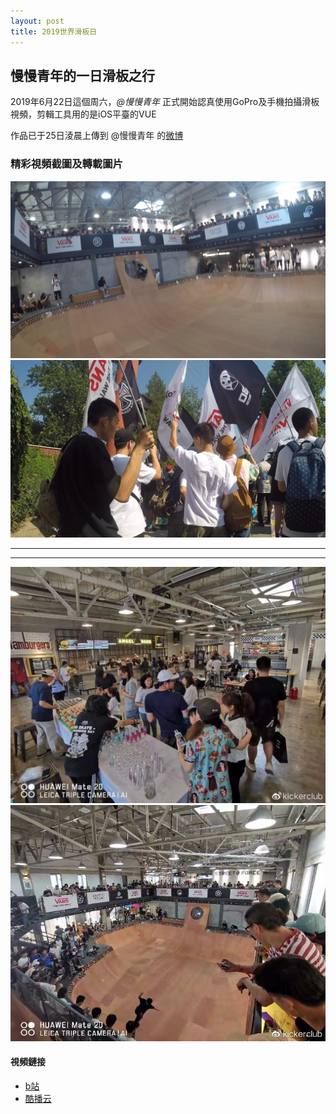 ```yaml
---
layout: post
title: 2019世界滑板日
---
```


## **慢慢青年**的一日滑板之行

2019年6月22日這個周六，_@慢慢青年_ 正式開始認真使用GoPro及手機拍攝滑板視頻，剪輯工具用的是iOS平臺的VUE

作品已于25日淩晨上傳到 @慢慢青年 的[微博](https://weibo.com/tv/v/HArPv5UXE?fid=1034:4386867429480142)

### 精彩視頻截圖及轉載圖片

![@滑板小子阳阳](/images/sk8/1561432124000.jpg)
![](/images/sk8/1561432124001.jpg)

----
****

![](/images/sk8/1561432401000.jpg)
![](/images/sk8/1561432401001.jpg)


#### 視頻鏈接
- [b站](https://www.bilibili.com/video/av57116701/)
- [酷播云](http://share.polyv.net/front/video/view?vid=8e5a9ed5e4f4aaa4a5ce248355e3352d_8)

